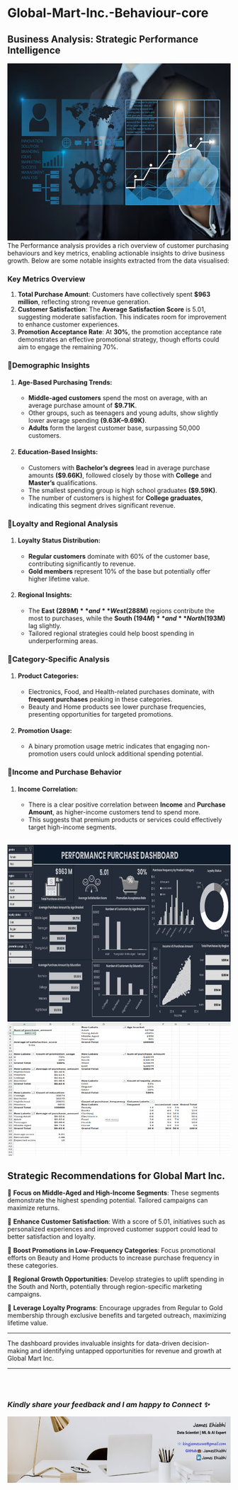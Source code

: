 # Global-Mart-Inc.-Behaviour-core
## Business Analysis: Strategic Performance Intelligence

<img src="https://github.com/jamesehiabhi/Global-Mart-Inc.-Behaviour-core/blob/main/Displays/PPD%20pix.png" alt="Displays" width="800" height="400"/>  
<br>
The Performance analysis provides a rich overview of customer purchasing behaviours and key metrics, enabling actionable insights to drive business growth. Below are some notable insights extracted from the data visualised:

### Key Metrics Overview
1.	**Total Purchase Amount**: Customers have collectively spent **$963 million**, reflecting strong revenue generation.
2. **Customer Satisfaction**: The **Average Satisfaction Score** is 5.01, suggesting moderate satisfaction. This indicates room for improvement to enhance customer experiences.
3. **Promotion Acceptance Rate**: At **30%**, the promotion acceptance rate demonstrates an effective promotional strategy, though efforts could aim to engage the remaining 70%.

### 🌟Demographic Insights
1.	#### Age-Based Purchasing Trends:
      - **Middle-aged customers** spend the most on average, with an average purchase amount of **$9.71K**.
      - Other groups, such as teenagers and young adults, show slightly lower average spending **($9.63K–$9.69K)**.
      - **Adults** form the largest customer base, surpassing 50,000 customers.

2. #### Education-Based Insights:
      - Customers with **Bachelor’s degrees** lead in average purchase amounts **($9.66K)**, followed closely by those with **College** and **Master’s** qualifications.
      - The smallest spending group is high school graduates **($9.59K)**.
      - The number of customers is highest for **College graduates**, indicating this segment drives significant revenue.

### 🌟Loyalty and Regional Analysis
1. #### Loyalty Status Distribution:
      - **Regular customers** dominate with 60% of the customer base, contributing significantly to revenue.
      - **Gold members** represent 10% of the base but potentially offer higher lifetime value.
2.	#### Regional Insights:
      - The **East ($289M)** and **West ($288M)** regions contribute the most to purchases, while the **South ($194M)** and **North ($193M)** lag slightly.
      - Tailored regional strategies could help boost spending in underperforming areas.

### 🌟Category-Specific Analysis
1.	#### Product Categories:
      - Electronics, Food, and Health-related purchases dominate, with **frequent purchases** peaking in these categories.
      - Beauty and Home products see lower purchase frequencies, presenting opportunities for targeted promotions.
2.	#### Promotion Usage:
      - A binary promotion usage metric indicates that engaging non-promotion users could unlock additional spending potential.

### 🌟Income and Purchase Behavior
1.	#### Income Correlation:
      - There is a clear positive correlation between **Income** and **Purchase Amount**, as higher-income customers tend to spend more.
      - This suggests that premium products or services could effectively target high-income segments.
<br>
<img src="https://github.com/jamesehiabhi/Global-Mart-Inc.-Behaviour-core/blob/main/Displays/Performance%20Purchase%20Dashboard.png" alt="Displays" width="800" height="400"/>  
<img src="https://github.com/jamesehiabhi/Global-Mart-Inc.-Behaviour-core/blob/main/Displays/PPD%20Pivot_table.png" alt="Displays" width="600" height="300"/>  

## Strategic Recommendations for Global Mart Inc.

🚀	**Focus on Middle-Aged and High-Income Segments**: These segments demonstrate the highest spending potential. Tailored campaigns can maximize returns.

🚀	**Enhance Customer Satisfaction**: With a score of 5.01, initiatives such as personalized experiences and improved customer support could lead to better satisfaction and loyalty.

🚀	**Boost Promotions in Low-Frequency Categories**: Focus promotional efforts on Beauty and Home products to increase purchase frequency in these categories.

🚀	**Regional Growth Opportunities**: Develop strategies to uplift spending in the South and North, potentially through region-specific marketing campaigns.

🚀	**Leverage Loyalty Programs**: Encourage upgrades from Regular to Gold membership through exclusive benefits and targeted outreach, maximizing lifetime value.
________________________________________
The dashboard provides invaluable insights for data-driven decision-making and identifying untapped opportunities for revenue and growth at Global Mart Inc.
________________________________________

<br><br>

### *Kindly share your feedback and I am happy to Connect ✨*

<img src="https://github.com/jamesehiabhi/Global-Mart-Inc.-Behaviour-core/blob/main/Displays/My%20Card1.jpg" alt="Displays" width="600" height="150"/>


